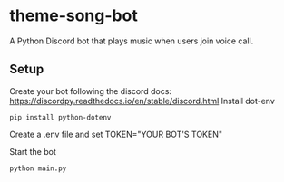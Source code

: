 ﻿# theme-song-bot
A Python Discord bot that plays music when users join voice call. 



## Setup 
Create your bot following the discord docs: https://discordpy.readthedocs.io/en/stable/discord.html
Install dot-env 
```
pip install python-dotenv
```
Create a .env file and set TOKEN="YOUR BOT'S TOKEN"

Start the bot 
```
python main.py
```
